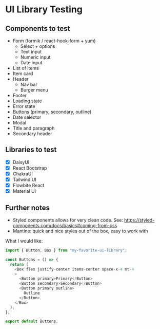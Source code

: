 # UI Library Testing

## Components to test

- Form (formik / react-hook-form + yum)
  - Select + options
  - Text input
  - Numeric input
  - Date input
- List of items
- Item card
- Header
  - Nav bar
  - Burger menu
- Footer
- Loading state
- Error state
- Buttons (primary, secondary, outline)
- Date selector
- Modal
- Title and paragraph
- Secondary header

## Libraries to test

- [x] DaisyUI
- [x] React Bootstrap
- [x] ChakraUI
- [x] Tailwind UI
- [x] Flowbite React
- [x] Material UI

## Further notes

- Styled components allows for very clean code. See: https://styled-components.com/docs/basics#coming-from-css
- Mantine: quick and nice styles out of the box, easy to work with

What I would like:

```js
import { Button, Box } from "my-favorite-ui-library";

const Buttons = () => {
  return (
    <Box flex justify-center items-center space-x-4 mt-4
    >
      <Button primary>Primary</Button>
      <Button secondary>Secondary</Button>
      <Button primary outline>
        Outline
      </Button>
    </Box>
  );
};

export default Buttons;
```